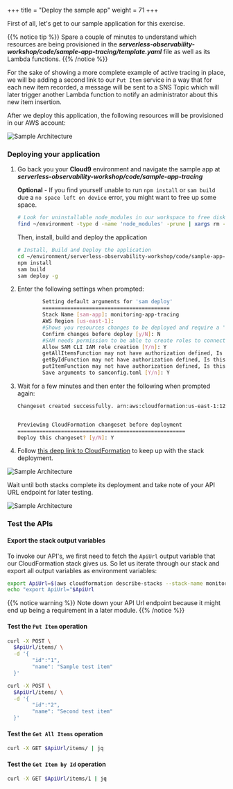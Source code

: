 +++
title = "Deploy the sample app"
weight = 71
+++

First of all, let's get to our sample application for this exercise.

{{% notice tip %}}
Spare a couple of minutes to understand which resources are being provisioned in the **_serverless-observability-workshop/code/sample-app-tracing/template.yaml_** file as well as its Lambda functions.
{{% /notice %}}

For the sake of showing a more complete example of active tracing in place, we will be adding a second link to our `Put Item` service in a way that for each new item recorded, a message will be sent to a SNS Topic which will later trigger another Lambda function to notify an administrator about this new item insertion.

After we deploy this application, the following resources will be provisioned in our AWS account:

![Sample Architecture](/images/tracing_app.png?width=40pc)

### Deploying your application

1. Go back you your **Cloud9** environment and navigate the sample app at **_serverless-observability-workshop/code/sample-app-tracing_**

   **Optional** - If you find yourself unable to run `npm install` or `sam build` due a `no space left on device` error, you might want to free up some space.

   ```sh
   # Look for uninstallable node_modules in our workspace to free disk space
   find ~/environment -type d -name 'node_modules' -prune | xargs rm -r
   ```

   Then, install, build and deploy the application

   ```sh
   # Install, Build and Deploy the application
   cd ~/environment/serverless-observability-workshop/code/sample-app-tracing
   npm install
   sam build
   sam deploy -g
   ```

1. Enter the following settings when prompted:

   ```sh
           Setting default arguments for 'sam deploy'
           =========================================
           Stack Name [sam-app]: monitoring-app-tracing
           AWS Region [us-east-1]:
           #Shows you resources changes to be deployed and require a 'Y' to initiate deploy
           Confirm changes before deploy [y/N]: N
           #SAM needs permission to be able to create roles to connect to the resources in your template
           Allow SAM CLI IAM role creation [Y/n]: Y
           getAllItemsFunction may not have authorization defined, Is this okay? [y/N]: Y
           getByIdFunction may not have authorization defined, Is this okay? [y/N]: Y
           putItemFunction may not have authorization defined, Is this okay? [y/N]: Y
           Save arguments to samconfig.toml [Y/n]: Y
   ```

1. Wait for a few minutes and then enter the following when prompted again:

   ```sh
   Changeset created successfully. arn:aws:cloudformation:us-east-1:1234567890:changeSet/samcli-deploy135353414/3d893bb8-2ecf-4491-9022-0644f5534da


   Previewing CloudFormation changeset before deployment
   ======================================================
   Deploy this changeset? [y/N]: Y
   ```

1. Follow [this deep link to CloudFormation](https://console.aws.amazon.com/cloudformation/home#/stacks?filteringText=monitoring-&filteringStatus=active&viewNested=true&hideStacks=false&stackId=) to keep up with the stack deployment.

![Sample Architecture](/images/samstacks_tracing.png)

Wait until both stacks complete its deployment and take note of your API URL endpoint for later testing.

![Sample Architecture](/images/samstackcomplete_tracing.png)

### Test the APIs

#### Export the stack output variables

To invoke our API's, we first need to fetch the `ApiUrl` output variable that our CloudFormation stack gives us. So let us iterate through our stack and export all output variables as environment variables:

```sh
export ApiUrl=$(aws cloudformation describe-stacks --stack-name monitoring-app-tracing --output json | jq '.Stacks[].Outputs[] | select(.OutputKey=="ApiUrl") | .OutputValue' | sed -e 's/^"//'  -e 's/"$//')
echo "export ApiUrl="$ApiUrl
```

{{% notice warning %}}
Note down your API Url endpoint because it might end up being a requirement in a later module.
{{% /notice %}}

#### Test the `Put Item` operation

```sh
curl -X POST \
  $ApiUrl/items/ \
  -d '{
        "id":"1",
        "name": "Sample test item"
  }'

curl -X POST \
  $ApiUrl/items/ \
  -d '{
        "id":"2",
        "name": "Second test item"
  }'
```

#### Test the `Get All Items` operation

```sh
curl -X GET $ApiUrl/items/ | jq
```

#### Test the `Get Item by Id` operation

```sh
curl -X GET $ApiUrl/items/1 | jq
```
